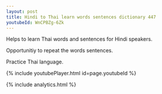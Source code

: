 ```yaml
---
layout: post
title: Hindi to Thai learn words sentences dictionary 447 
youtubeId: WnCPBZg-6Zk
---
```

 
 
Helps to learn Thai words and sentences for Hindi speakers.

Opportunitiy to repeat the words sentences. 

Practice Thai language. 
 
{% include youtubePlayer.html id=page.youtubeId %}
 
 
{% include analytics.html %}